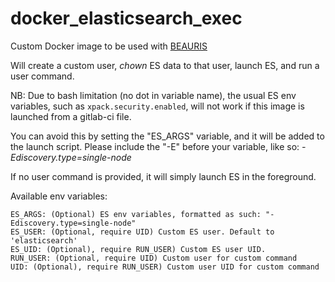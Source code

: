 # docker_elasticsearch_exec

Custom Docker image to be used with [BEAURIS](https://gitlab.com/beaur1s/beauris)

Will create a custom user, *chown* ES data to that user, launch ES, and run a user command.

NB: Due to bash limitation (no dot in variable name), the usual ES env variables, such as `xpack.security.enabled`, will not work if this image is launched from a gitlab-ci file.

You can avoid this by setting the "ES_ARGS" variable, and it will be added to the launch script.
Please include the "-E" before your variable, like so: *-Ediscovery.type=single-node*

If no user command is provided, it will simply launch ES in the foreground.

Available env variables:

```
ES_ARGS: (Optional) ES env variables, formatted as such: "-Ediscovery.type=single-node"
ES_USER: (Optional, require UID) Custom ES user. Default to 'elasticsearch'
ES_UID: (Optional), require RUN_USER) Custom ES user UID.
RUN_USER: (Optional, require UID) Custom user for custom command
UID: (Optional), require RUN_USER) Custom user UID for custom command
```
